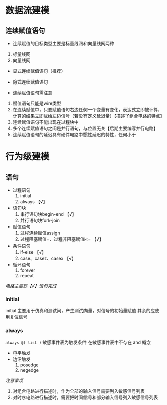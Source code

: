 # 数据流建模

## 连续赋值语句

- 连续赋值的目标类型主要是标量线网和向量线网两种

1. 标量线网
2. 向量线网

- 显式连续赋值语句（推荐）

- 隐式连续赋值语句

- 连续赋值语句需注意

1. 赋值语句只能是wire类型
2. 在连续赋值中，只要赋值语句右边任何一个变量有变化，表达式立即被计算，计算的结果立即赋给左边信号（若没有定义延迟量）【描述了组合电路的特点】
3. 连续赋值语句不能出现在过程块中
4. 多个连续赋值语句之间是并行语句，与位置无关【后期主要编写并行电路】
5. 连续赋值语句的延迟具有硬件电路中惯性延迟的特性，任何小于

# 行为级建模

## 语句

- 过程语句
	1. initial
	2. always  【√】
- 语句块
	1. 串行语句块begin-end  【√】
	2. 并行语句块fork-join 
- 赋值语句
	1. 过程连续赋值assign
	2. 过程阻塞赋值=、过程非阻塞赋值<=  【√】
- 条件语句
	1. if-else  【√】
	2. case、casez、casex  【√】
- 循环语句
	1. forever
	2. repeat

_电路主要靠【√】语句完成_

### initial

initial 主要用于仿真和测试间，产生测试向量，对信号的初始量赋值
其余的应使用复位信号

### always

`always @( list )`
敏感事件表为触发条件
在敏感事件表中不存在 and 概念

- 电平触发
- 边沿触发
	1. posedge
	2. negedge

_注意事项_
1. 对组合电路进行描述时，作为全部的输入信号需要列入敏感信号列表
2. 对时序电路进行描述时，需要把时间信号和部分输入信号列入敏感信号列表

